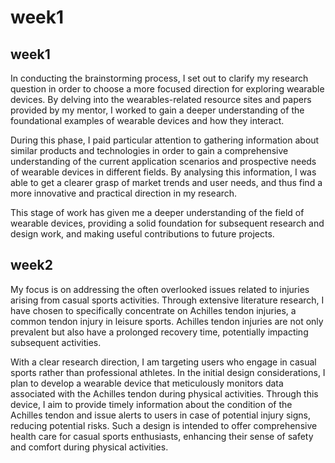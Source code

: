 # week1
## week1
In conducting the brainstorming process, I set out to clarify my research question in order to choose a more focused direction for exploring wearable devices. By delving into the wearables-related resource sites and papers provided by my mentor, I worked to gain a deeper understanding of the foundational examples of wearable devices and how they interact.

During this phase, I paid particular attention to gathering information about similar products and technologies in order to gain a comprehensive understanding of the current application scenarios and prospective needs of wearable devices in different fields. By analysing this information, I was able to get a clearer grasp of market trends and user needs, and thus find a more innovative and practical direction in my research.

This stage of work has given me a deeper understanding of the field of wearable devices, providing a solid foundation for subsequent research and design work, and making useful contributions to future projects.
## week2
My focus is on addressing the often overlooked issues related to injuries arising from casual sports activities. Through extensive literature research, I have chosen to specifically concentrate on Achilles tendon injuries, a common tendon injury in leisure sports. Achilles tendon injuries are not only prevalent but also have a prolonged recovery time, potentially impacting subsequent activities.

With a clear research direction, I am targeting users who engage in casual sports rather than professional athletes. In the initial design considerations, I plan to develop a wearable device that meticulously monitors data associated with the Achilles tendon during physical activities. Through this device, I aim to provide timely information about the condition of the Achilles tendon and issue alerts to users in case of potential injury signs, reducing potential risks. Such a design is intended to offer comprehensive health care for casual sports enthusiasts, enhancing their sense of safety and comfort during physical activities.
